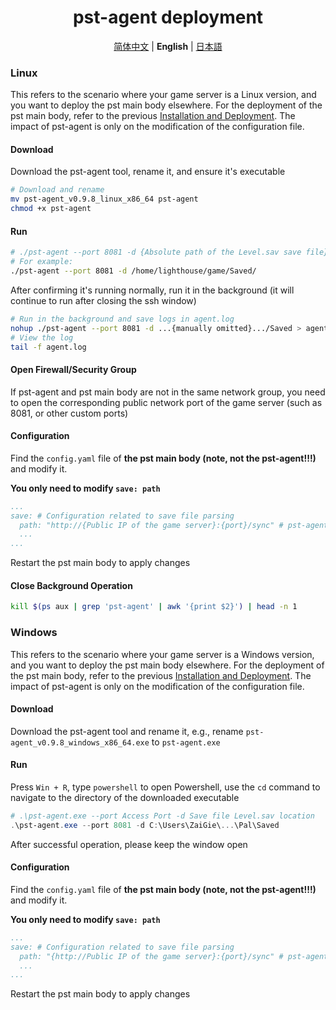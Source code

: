 <h1 align='center'>pst-agent deployment</h1>

<p align="center">
   <a href="/README.agent.md">简体中文</a> | <strong>English</strong> | <a href="/README.agent.ja.md">日本語</a>
</p>

### Linux

This refers to the scenario where your game server is a Linux version, and you want to deploy the pst main body elsewhere. For the deployment of the pst main body, refer to the previous [Installation and Deployment](./README.md#installation-and-deployment). The impact of pst-agent is only on the modification of the configuration file.

#### Download

Download the pst-agent tool, rename it, and ensure it's executable

```bash
# Download and rename
mv pst-agent_v0.9.8_linux_x86_64 pst-agent
chmod +x pst-agent
```

#### Run

```bash
# ./pst-agent --port 8081 -d {Absolute path of the Level.sav save file}
# For example:
./pst-agent --port 8081 -d /home/lighthouse/game/Saved/
```

After confirming it's running normally, run it in the background (it will continue to run after closing the ssh window)

```bash
# Run in the background and save logs in agent.log
nohup ./pst-agent --port 8081 -d ...{manually omitted}.../Saved > agent.log 2>&1 &
# View the log
tail -f agent.log
```

#### Open Firewall/Security Group

If pst-agent and pst main body are not in the same network group, you need to open the corresponding public network port of the game server (such as 8081, or other custom ports)

#### Configuration

Find the `config.yaml` file of **the pst main body (note, not the pst-agent!!!)** and modify it.

**You only need to modify `save: path`**

```yaml
...
save: # Configuration related to save file parsing
  path: "http://{Public IP of the game server}:{port}/sync" # pst-agent service interface
  ...
...
```

Restart the pst main body to apply changes

#### Close Background Operation

```bash
kill $(ps aux | grep 'pst-agent' | awk '{print $2}') | head -n 1
```

### Windows

This refers to the scenario where your game server is a Windows version, and you want to deploy the pst main body elsewhere. For the deployment of the pst main body, refer to the previous [Installation and Deployment](./README.md#installation-and-deployment). The impact of pst-agent is only on the modification of the configuration file.

#### Download

Download the pst-agent tool and rename it, e.g., rename `pst-agent_v0.9.8_windows_x86_64.exe` to `pst-agent.exe`

#### Run

Press `Win + R`, type `powershell` to open Powershell, use the `cd` command to navigate to the directory of the downloaded executable

```powershell
# .\pst-agent.exe --port Access Port -d Save file Level.sav location
.\pst-agent.exe --port 8081 -d C:\Users\ZaiGie\...\Pal\Saved
```

After successful operation, please keep the window open

#### Configuration

Find the `config.yaml` file of **the pst main body (note, not the pst-agent!!!)** and modify it.

**You only need to modify `save: path`**

```yaml
...
save: # Configuration related to save file parsing
  path: "{http://Public IP of the game server}:{port}/sync" # pst-agent service interface
  ...
...
```

Restart the pst main body to apply changes
